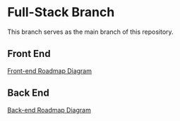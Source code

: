 # Full-Stack Branch
This branch serves as the main branch of this repository.

## Front End
<a href="https://roadmap.sh/frontend">Front-end Roadmap Diagram</a>

## Back End
<a href="https://roadmap.sh/backend">Back-end Roadmap Diagram</a>